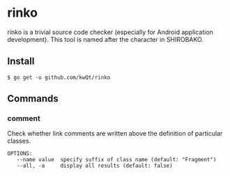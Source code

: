 # rinko
rinko is a trivial source code checker (especially for Android application development).
This tool is named after the character in SHIROBAKO.

## Install

```
$ go get -u github.com/kwQt/rinko
```

## Commands

### comment
Check whether link comments are written above the definition of particular classes.
```
OPTIONS:
   --name value  specify suffix of class name (default: "Fragment")
   --all, -a     display all results (default: false)
```   
